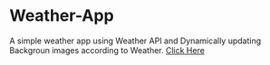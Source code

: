 # Weather-App
A simple weather app using Weather API and Dynamically updating Backgroun images according to Weather.
[Click Here](http://htmlpreview.github.com/?https://github.com/pavanisadineni/Weather-App/blob/master/public.index.html)
